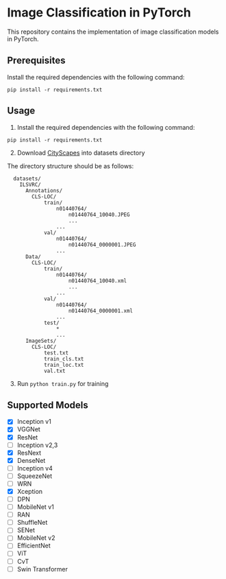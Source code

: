 # Image Classification in PyTorch

This repository contains the implementation of image classification models in PyTorch.

## Prerequisites
Install the required dependencies with the following command:
```
pip install -r requirements.txt
```


## Usage
1) Install the required dependencies with the following command:
```
pip install -r requirements.txt
```
2) Download [CityScapes](https://www.cityscapes-dataset.com/) into datasets directory

The directory structure should be as follows:
```
  datasets/
    ILSVRC/      
      Annotations/
        CLS-LOC/
            train/
                n01440764/
                    n01440764_10040.JPEG
                    ...
                ...
            val/
                n01440764/
                    n01440764_0000001.JPEG
                ...
      Data/
        CLS-LOC/
            train/
                n01440764/
                    n01440764_10040.xml
                    ...
                ...
            val/
                n01440764/
                    n01440764_0000001.xml
                ...
            test/
                *
                ...
      ImageSets/
        CLS-LOC/
            test.txt
            train_cls.txt
            train_loc.txt
            val.txt      
```

3) Run ```python train.py``` for training

## Supported Models
- [x] Inception v1
- [x] VGGNet
- [x] ResNet
- [ ] Inception v2,3
- [x] ResNext
- [x] DenseNet
- [ ] Inception v4
- [ ] SqueezeNet
- [ ] WRN
- [x] Xception
- [ ] DPN
- [ ] MobileNet v1
- [ ] RAN
- [ ] ShuffleNet
- [ ] SENet
- [ ] MobileNet v2
- [ ] EfficientNet
- [ ] ViT
- [ ] CvT
- [ ] Swin Transformer
